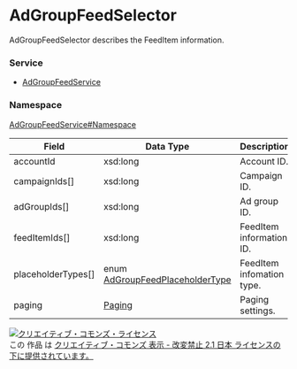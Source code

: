 # AdGroupFeedSelector
AdGroupFeedSelector describes the FeedItem information.

### Service
+ [AdGroupFeedService](../../services/AdGroupFeedService.md)

### Namespace
[AdGroupFeedService#Namespace](../../services/AdGroupFeedService.md#namespace)

| Field | Data Type | Description | 
|---|---|---|
| accountId| xsd:long| Account ID. |
| campaignIds[]| xsd:long| Campaign ID. |
| adGroupIds[]| xsd:long| Ad group ID. |
| feedItemIds[]| xsd:long| FeedItem information ID. |
| placeholderTypes[]| enum <a href="AdGroupFeedPlaceholderType.md">AdGroupFeedPlaceholderType</a>| FeedItem infomation type. |
| paging| <a href="../Common/Paging.md">Paging</a>| Paging settings. |

<a rel="license" href="http://creativecommons.org/licenses/by-nd/2.1/jp/"><img alt="クリエイティブ・コモンズ・ライセンス" style="border-width:0" src="https://i.creativecommons.org/l/by-nd/2.1/jp/88x31.png" /></a><br />この 作品 は <a rel="license" href="http://creativecommons.org/licenses/by-nd/2.1/jp/">クリエイティブ・コモンズ 表示 - 改変禁止 2.1 日本 ライセンスの下に提供されています。</a>
